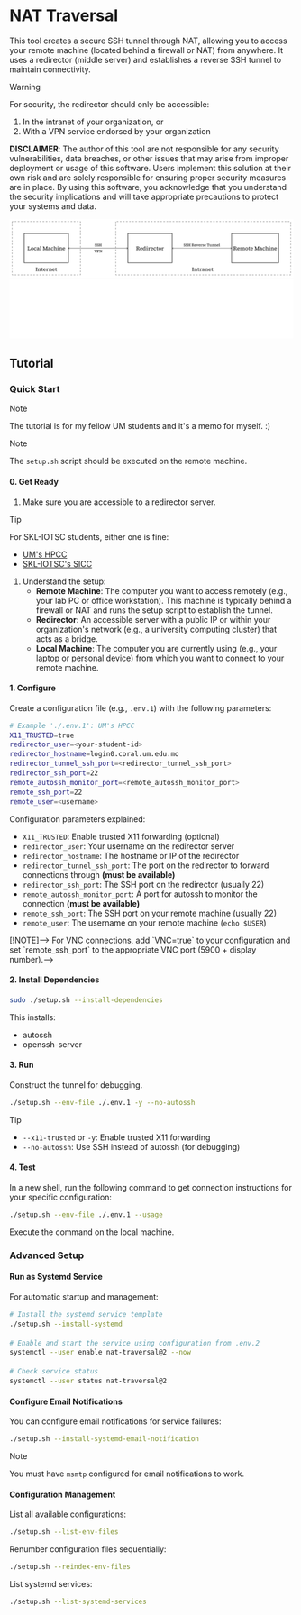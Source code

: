 # NAT Traversal

This tool creates a secure SSH tunnel through NAT, allowing you to access your remote machine (located behind a firewall or NAT) from anywhere. It uses a redirector (middle server) and establishes a reverse SSH tunnel to maintain connectivity.

> [!WARNING]
> For security, the redirector should only be accessible:
> 1. In the intranet of your organization, or
> 2. With a VPN service endorsed by your organization
> 
> **DISCLAIMER**: The author of this tool are not responsible for any security vulnerabilities, data breaches, or other issues that may arise from improper deployment or usage of this software. Users implement this solution at their own risk and are solely responsible for ensuring proper security measures are in place. By using this software, you acknowledge that you understand the security implications and will take appropriate precautions to protect your systems and data.

![Logo](https://raw.githubusercontent.com/xiaosq2000/nat-traversal/main/doc/illustration.png#gh-light-mode-only)
![Logo](https://raw.githubusercontent.com/xiaosq2000/nat-traversal/main/doc/illustration-dark.png#gh-dark-mode-only)

## Tutorial

### Quick Start

> [!NOTE]
> The tutorial is for my fellow UM students and it's a memo for myself. :)

> [!NOTE]
> The `setup.sh` script should be executed on the remote machine.

#### 0. Get Ready

1. Make sure you are accessible to a redirector server. 

> [!TIP]
> For SKL-IOTSC students, either one is fine:
> - [UM's HPCC](https://icto.um.edu.mo/teaching-learning-research/high-performance-computing-cluster-hpcc/)
> - [SKL-IOTSC's SICC](https://skliotsc.um.edu.mo/research/super-intelligent-computing-center/)

1. Understand the setup:
    - **Remote Machine**: The computer you want to access remotely (e.g., your lab PC or office workstation). This machine is typically behind a firewall or NAT and runs the setup script to establish the tunnel.
    - **Redirector**: An accessible server with a public IP or within your organization's network (e.g., a university computing cluster) that acts as a bridge.
    - **Local Machine**: The computer you are currently using (e.g., your laptop or personal device) from which you want to connect to your remote machine.

#### 1. Configure

Create a configuration file (e.g., `.env.1`) with the following parameters:

```sh
# Example './.env.1': UM's HPCC
X11_TRUSTED=true
redirector_user=<your-student-id>
redirector_hostname=login0.coral.um.edu.mo
redirector_tunnel_ssh_port=<redirector_tunnel_ssh_port>
redirector_ssh_port=22
remote_autossh_monitor_port=<remote_autossh_monitor_port>
remote_ssh_port=22
remote_user=<username>
```

Configuration parameters explained:
- `X11_TRUSTED`: Enable trusted X11 forwarding (optional)
- `redirector_user`: Your username on the redirector server
- `redirector_hostname`: The hostname or IP of the redirector
- `redirector_tunnel_ssh_port`: The port on the redirector to forward connections through **(must be available)**
- `redirector_ssh_port`: The SSH port on the redirector (usually 22)
- `remote_autossh_monitor_port`: A port for autossh to monitor the connection **(must be available)**
- `remote_ssh_port`: The SSH port on your remote machine (usually 22)
- `remote_user`: The username on your remote machine (`echo $USER`)

<!--> [!NOTE]-->
<!--> For VNC connections, add `VNC=true` to your configuration and set `remote_ssh_port` to the appropriate VNC port (5900 + display number).-->
<!---->
#### 2. Install Dependencies

```sh
sudo ./setup.sh --install-dependencies
```

This installs:
- autossh
- openssh-server

#### 3. Run

Construct the tunnel for debugging.

```sh
./setup.sh --env-file ./.env.1 -y --no-autossh
```

> [!TIP]
> - `--x11-trusted` or `-y`: Enable trusted X11 forwarding
> - `--no-autossh`: Use SSH instead of autossh (for debugging)

#### 4. Test

In a new shell, run the following command to get connection instructions for your specific configuration:

```sh
./setup.sh --env-file ./.env.1 --usage
```

Execute the command on the local machine.

### Advanced Setup

#### Run as Systemd Service

For automatic startup and management:

```sh
# Install the systemd service template
./setup.sh --install-systemd

# Enable and start the service using configuration from .env.2
systemctl --user enable nat-traversal@2 --now

# Check service status
systemctl --user status nat-traversal@2
```

#### Configure Email Notifications

You can configure email notifications for service failures:

```sh
./setup.sh --install-systemd-email-notification
```

> [!Note] 
> You must have `msmtp` configured for email notifications to work.

#### Configuration Management

List all available configurations:
```sh
./setup.sh --list-env-files
```

Renumber configuration files sequentially:
```sh
./setup.sh --reindex-env-files
```

List systemd services:
```sh
./setup.sh --list-systemd-services
```

<!--## VNC Setup-->
<!---->
<!--1. Install VNC server (e.g., [TurboVNC](https://github.com/TurboVNC/turbovnc/releases)) on your remote machine-->
<!--2. Start the VNC server:-->
<!--   ```sh-->
<!--   REMOTE_USER@REMOTE_MACHINE:~$ /opt/TurboVNC/bin/vncserver-->
<!--   ```-->
<!--3. Note the display number (e.g., `:2` means display number is `2`)-->
<!--4. Create a VNC configuration file (e.g., `.env.3`):-->
<!--   ```sh-->
<!--   VNC=true-->
<!--   redirector_user=<your-student-id>-->
<!--   redirector_hostname=dgx.sicc.um.edu.mo-->
<!--   redirector_tunnel_ssh_port=37081-->
<!--   redirector_ssh_port=22-->
<!--   remote_autossh_monitor_port=45851-->
<!--   # ${remote_ssh_port} = 5900 + ${display_number}-->
<!--   remote_ssh_port=5902-->
<!--   ```-->
<!--5. Start the tunnel:-->
<!--   ```sh-->
<!--   ./setup.sh --env-file ./.env.3-->
<!--   ```-->
<!--6. For connection instructions:-->
<!--   ```sh-->
<!--   ./setup.sh --env-file ./.env.3 --usage-->
<!--   ```-->
